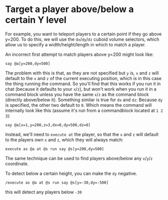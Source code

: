 # Target a player above/below a certain Y level

For example, you want to teleport players to a certain point if they go above y=200. To do this, we will use the `dx`/`dy`/`dz` cuboid volume selectors, which allow us to specify a width/height/length in which to match a player.

An incorrect first attempt to match players above y=200 might look like:

    say @a[y=200,dy=500]

The problem with this is that, as they are not specified but `y` is, `x` and `z` will default to the `x` and `z` of the current executing position, which is in this case the thing running the command. So you'll find that this works if you run it in chat (because it defaults to your `x`/`z`), but won't work when you run it in a command block unless you have the same `x`/`z` as the command block (directly above/below it). Something similar is true for `dx` and `dz`: Because `dy` is specified, the other two default to `0`. Which means the command will internally look like this (assume it's run from a commandblock located at `1 2 3`):
   
    say @a[x=1,y=200,z=3,dx=0,dy=500,dz=0]

Instead, we'll need to `execute at` the player, so that the `x` and `z` will default to the players own `x` and `z`, which they will always match:

    execute as @a at @s run say @s[y=200,dy=500]

The same technique can be used to find players above/below any `x`/`y`/`z` coordinate.

To detect below a certain height, you can make the `dy` negative.

    /execute as @a at @s run say @s[y=-30,dy=-500]
this will detect any players below `-30`
